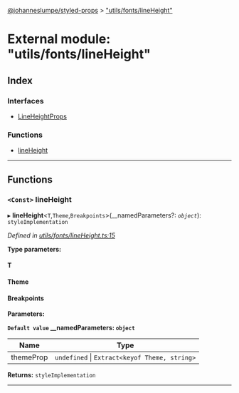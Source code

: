 [@johanneslumpe/styled-props](../README.md) > ["utils/fonts/lineHeight"](../modules/_utils_fonts_lineheight_.md)

# External module: "utils/fonts/lineHeight"

## Index

### Interfaces

* [LineHeightProps](../interfaces/_utils_fonts_lineheight_.lineheightprops.md)

### Functions

* [lineHeight](_utils_fonts_lineheight_.md#lineheight)

---

## Functions

<a id="lineheight"></a>

### `<Const>` lineHeight

▸ **lineHeight**<`T`,`Theme`,`Breakpoints`>(__namedParameters?: *`object`*): `styleImplementation`

*Defined in [utils/fonts/lineHeight.ts:15](https://github.com/johanneslumpe/styled-props/blob/8e709f1/src/utils/fonts/lineHeight.ts#L15)*

**Type parameters:**

#### T 
#### Theme 
#### Breakpoints 
**Parameters:**

**`Default value` __namedParameters: `object`**

| Name | Type |
| ------ | ------ |
| themeProp | `undefined` \| `Extract<keyof Theme, string>` |

**Returns:** `styleImplementation`

___

